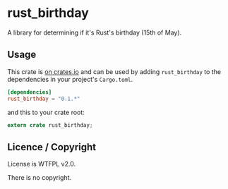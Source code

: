 # rust_birthday

A library for determining if it's Rust's birthday (15th of May).

## Usage

This crate is [on crates.io](https://crates.io/crates/rust_birthday) and can be
used by adding `rust_birthday` to the dependencies in your project's `Cargo.toml`.

```toml
[dependencies]
rust_birthday = "0.1.*"
```

and this to your crate root:

```rust
extern crate rust_birthday;
```

## Licence / Copyright

License is WTFPL v2.0.

There is no copyright.
